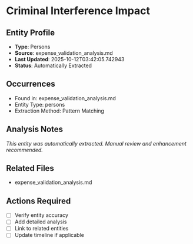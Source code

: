 # Criminal Interference Impact

## Entity Profile
- **Type**: Persons
- **Source**: expense_validation_analysis.md
- **Last Updated**: 2025-10-12T03:42:05.742943
- **Status**: Automatically Extracted

## Occurrences
- Found in: expense_validation_analysis.md
- Entity Type: persons
- Extraction Method: Pattern Matching

## Analysis Notes
*This entity was automatically extracted. Manual review and enhancement recommended.*

## Related Files
- expense_validation_analysis.md

## Actions Required
- [ ] Verify entity accuracy
- [ ] Add detailed analysis
- [ ] Link to related entities
- [ ] Update timeline if applicable
